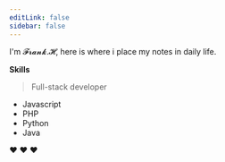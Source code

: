 ```yaml
---
editLink: false
sidebar: false
---
```



I'm 𝓕𝓻𝓪𝓷𝓴.𝓗, here is where i place my notes in daily life.

**Skills**

> Full-stack developer

- Javascript
- PHP
- Python
- Java

:heart: :heart: :heart: